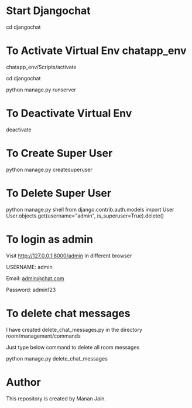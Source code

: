 # Start Djangochat 
cd djangochat

# To Activate Virtual Env chatapp_env 
chatapp_env/Scripts/activate

cd djangochat

python manage.py runserver

# To Deactivate Virtual Env
deactivate


# To Create Super User
python manage.py createsuperuser 

# To Delete Super User
python manage.py shell
from django.contrib.auth.models import User
User.objects.get(username="admin", is_superuser=True).delete()

# To login as admin
Visit http://127.0.0.1:8000/admin in different browser

USERNAME: admin

Email: admin@chat.com	

Password: admin123

# To delete chat messages 
I have created delete_chat_messages.py in the directory room/management/commands

Just type below command to delete all room messages

python manage.py delete_chat_messages

# Author
This repository is created by Manan Jain.
